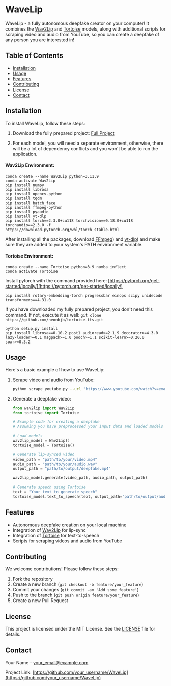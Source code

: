 # WaveLip

WaveLip - a fully autonomous deepfake creator on your computer! It combines the [Wav2Lip](https://github.com/Rudrabha/Wav2Lip) and [Tortoise](https://github.com/neonbjb/tortoise-tts/tree/main) models, along with additional scripts for scraping video and audio from YouTube, so you can create a deepfake of any person you are interested in!

## Table of Contents

- [Installation](#installation)
- [Usage](#usage)
- [Features](#features)
- [Contributing](#contributing)
- [License](#license)
- [Contact](#contact)

## Installation

To install WaveLip, follow these steps:

1. Download the fully prepared project:
[Full Project](https://drive.google.com/file/d/1cdCYiqY-9IYiFrFOTtWYMBBIbrltALYc/view?usp=drive_link)

2. For each model, you will need a separate environment, otherwise, there will be a lot of dependency conflicts and you won't be able to run the application.

#### Wav2Lip Environment:
```
conda create --name Wav2Lip python=3.11.9
conda activate Wav2Lip
pip install numpy
pip install librosa
pip install opencv-python
pip install tqdm
pip install batch_face
pip install ffmpeg-python
pip install pyaudio
pip install yt-dlp
pip install torch==2.3.0+cu118 torchvision==0.18.0+cu118 torchaudio==2.3.0 -f https://download.pytorch.org/whl/torch_stable.html
```
After installing all the packages, download [FFmpeg](https://ffmpeg.org/download.html)) and [yt-dlp](https://github.com/yt-dlp/yt-dlp)) and make sure they are added to your system's PATH environment variable.

#### Tortoise Environment:
```
conda create --name Tortoise python=3.9 numba inflect
conda activate Tortoise
```
Install pytorch with the command provided here: [https://pytorch.org/get-started/locally/](https://pytorch.org/get-started/locally/)
```
pip install rotary-embedding-torch progressbar einops scipy unidecode transformers==4.31.0
```
If you have downloaded my fully prepared project, you don't need this command. If not, execute it as well:
```git clone https://github.com/neonbjb/tortoise-tts.git```
```
python setup.py install
pip install librosa==0.10.2.post1 audioread>=2.1.9 decorator>=4.3.0 lazy-loader>=0.1 msgpack>=1.0 pooch>=1.1 scikit-learn>=0.20.0 soxr>=0.3.2
```




## Usage

Here's a basic example of how to use WaveLip:

1. Scrape video and audio from YouTube:
    ```bash
    python scrape_youtube.py --url "https://www.youtube.com/watch?v=example"
    ```

2. Generate a deepfake video:
    ```python
    from wav2lip import Wav2Lip
    from tortoise import Tortoise
    
    # Example code for creating a deepfake
    # Assuming you have preprocessed your input data and loaded models
    
    # Load models
    wav2lip_model = Wav2Lip()
    tortoise_model = Tortoise()
    
    # Generate lip-synced video
    video_path = "path/to/your/video.mp4"
    audio_path = "path/to/your/audio.wav"
    output_path = "path/to/output/deepfake.mp4"
    
    wav2lip_model.generate(video_path, audio_path, output_path)
    
    # Generate speech using Tortoise
    text = "Your text to generate speech"
    tortoise_model.text_to_speech(text, output_path="path/to/output/audio.wav")
    ```

## Features

- Autonomous deepfake creation on your local machine
- Integration of [Wav2Lip](https://github.com/Rudrabha/Wav2Lip) for lip-sync
- Integration of [Tortoise](https://github.com/neonbjb/tortoise-tts/tree/main) for text-to-speech
- Scripts for scraping videos and audio from YouTube

## Contributing

We welcome contributions! Please follow these steps:

1. Fork the repository
2. Create a new branch (`git checkout -b feature/your_feature`)
3. Commit your changes (`git commit -am 'Add some feature'`)
4. Push to the branch (`git push origin feature/your_feature`)
5. Create a new Pull Request

## License

This project is licensed under the MIT License. See the [LICENSE](LICENSE) file for details.

## Contact

Your Name - [your_email@example.com](mailto:your_email@example.com)

Project Link: [https://github.com/your_username/WaveLip](https://github.com/your_username/WaveLip)
